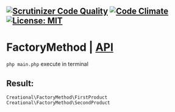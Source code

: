 
[![Scrutinizer Code Quality](https://scrutinizer-ci.com/g/Jagepard/PhpDesignPatterns-FactoryMethod/badges/quality-score.png?b=master)](https://scrutinizer-ci.com/g/Jagepard/PhpDesignPatterns-FactoryMethod/?branch=master)
[![Code Climate](https://codeclimate.com/github/Jagepard/PhpDesignPatterns-FactoryMethod/badges/gpa.svg)](https://codeclimate.com/github/Jagepard/PhpDesignPatterns-FactoryMethod)
[![License: MIT](https://img.shields.io/badge/license-MIT-498e7f.svg)](https://mit-license.org/)
-----

# FactoryMethod | [API](https://github.com/Jagepard/PhpDesignPatterns-FactoryMethod/blob/master/api.md "Documentation API")
```php main.php``` execute in terminal

## Result:
```
Creational\FactoryMethod\FirstProduct
Creational\FactoryMethod\SecondProduct
```
